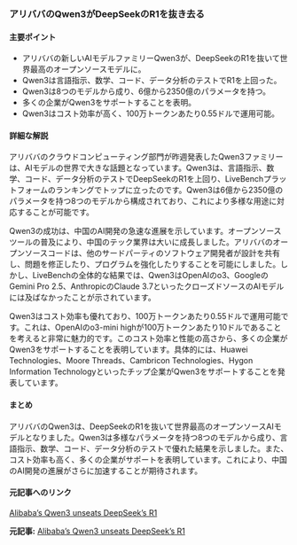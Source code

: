 ### アリババのQwen3がDeepSeekのR1を抜き去る

#### 主要ポイント
- アリババの新しいAIモデルファミリーQwen3が、DeepSeekのR1を抜いて世界最高のオープンソースモデルに。
- Qwen3は言語指示、数学、コード、データ分析のテストでR1を上回った。
- Qwen3は8つのモデルから成り、6億から2350億のパラメータを持つ。
- 多くの企業がQwen3をサポートすることを表明。
- Qwen3はコスト効率が高く、100万トークンあたり0.55ドルで運用可能。

#### 詳細な解説
アリババのクラウドコンピューティング部門が昨週発表したQwen3ファミリーは、AIモデルの世界で大きな話題となっています。Qwen3は、言語指示、数学、コード、データ分析のテストでDeepSeekのR1を上回り、LiveBenchプラットフォームのランキングでトップに立ったのです。Qwen3は6億から2350億のパラメータを持つ8つのモデルから構成されており、これにより多様な用途に対応することが可能です。

Qwen3の成功は、中国のAI開発の急速な進展を示しています。オープンソースツールの普及により、中国のテック業界は大いに成長しました。アリババのオープンソースコードは、他のサードパーティのソフトウェア開発者が設計を共有し、問題を修正したり、プログラムを強化したりすることを可能にしました。しかし、LiveBenchの全体的な結果では、Qwen3はOpenAIのo3、GoogleのGemini Pro 2.5、AnthropicのClaude 3.7といったクローズドソースのAIモデルには及ばなかったことが示されています。

Qwen3はコスト効率も優れており、100万トークンあたり0.55ドルで運用可能です。これは、OpenAIのo3-mini highが100万トークンあたり10ドルであることを考えると非常に魅力的です。このコスト効率と性能の高さから、多くの企業がQwen3をサポートすることを表明しています。具体的には、Huawei Technologies、Moore Threads、Cambricon Technologies、Hygon Information Technologyといったチップ企業がQwen3をサポートすることを発表しています。

#### まとめ
アリババのQwen3は、DeepSeekのR1を抜いて世界最高のオープンソースAIモデルとなりました。Qwen3は多様なパラメータを持つ8つのモデルから成り、言語指示、数学、コード、データ分析のテストで優れた結果を示しました。また、コスト効率も高く、多くの企業がサポートを表明しています。これにより、中国のAI開発の進展がさらに加速することが期待されます。

#### 元記事へのリンク
[Alibaba’s Qwen3 unseats DeepSeek’s R1](リンク先URL)

**元記事:** [ Alibaba’s Qwen3 unseats DeepSeek’s R1](https://www.dqindia.com/esdm/alibabas-qwen3-unseats-deepseeks-r1-9051028)